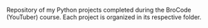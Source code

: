 Repository of my Python projects completed during the BroCode (YouTuber) course. Each project is organized in its respective folder.
